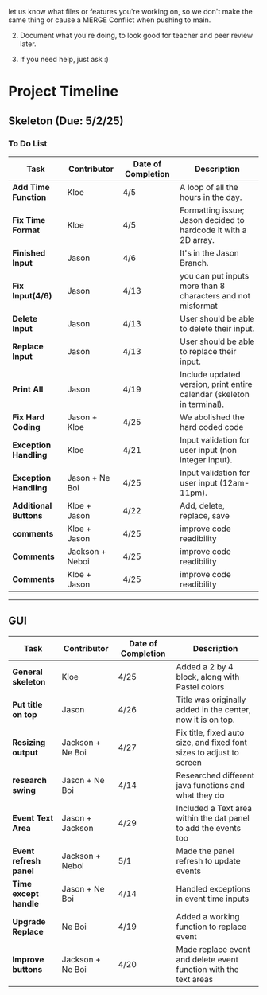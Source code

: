 let us know what files or features you're working on, so we don't make the same thing or cause a MERGE Conflict when pushing to main.

2. Document what you're doing, to look good for teacher and peer review later. 

3. If you need help, just ask :)
# Project Timeline

## Skeleton (Due: 5/2/25)
### To Do List

| **Task**              | **Contributor**   | **Date of Completion** | **Description**                                                           |
|-----------------------|-------------------|------------------------|---------------------------------------------------------------------------|
| **Add Time Function**  | Kloe             | 4/5                    | A loop of all the hours in the day.                                       |
| **Fix Time Format**    | Kloe             | 4/5                    | Formatting issue; Jason decided to hardcode it with a 2D array.           |
| **Finished Input**     | Jason            | 4/6                    | It's in the Jason Branch.                                                 |
| **Fix Input(4/6)**     | Jason            | 4/13                   |  you can put inputs more than 8 characters and not misformat              |
| **Delete Input**       | Jason            | 4/13                   | User should be able to delete their input.                                |
| **Replace Input**      | Jason            | 4/13                   | User should be able to replace their input.                               |
| **Print All**          | Jason            | 4/19                   | Include updated version, print entire calendar (skeleton in terminal).    |
| **Fix Hard Coding**    | Jason + Kloe     | 4/25                   | We abolished the hard coded code                                          |
| **Exception Handling** | Kloe             | 4/21                   | Input validation for user input (non integer input).                      |
| **Exception Handling** | Jason + Ne Boi   | 4/25                   | Input validation for user input (12am-11pm).                              |
| **Additional Buttons** | Kloe + Jason     |4/22                    | Add, delete, replace, save                                                |
| **comments**           | Kloe + Jason     |4/25                    | improve code readibility                                                  |
| **Comments**           | Jackson + Neboi  |4/25                    | improve code readibility
| **Comments**           | Kloe + Jason     |4/25                    | improve code readibility                                                  |
---

## GUI

| **Task**              | **Contributor**   | **Date of Completion** | **Description**                                                           |
|-----------------------|-------------------|------------------------|---------------------------------------------------------------------------|
| **General skeleton**  | Kloe              | 4/25                   | Added a 2 by 4 block, along with Pastel colors                            |
| **Put title on top**  | Jason             | 4/26                   | Title was originally added in the center, now it is on top.               |
| **Resizing output**   | Jackson + Ne Boi  | 4/27                   | Fix title, fixed auto size, and fixed font sizes to adjust to screen      |
| **research swing**    | Jason + Ne Boi    | 4/14                   | Researched different java functions and what they do                      |
| **Event Text Area**   | Jason + Jackson   | 4/29                   | Included a Text area within the dat panel to add the events too           |
|**Event refresh panel**| Jackson + Neboi   | 5/1                    | Made the panel refresh to update events                                   |
| **Time except handle**| Jason + Ne Boi    | 4/14                   | Handled exceptions in event time inputs                                   |
| **Upgrade Replace**   | Ne Boi            | 4/19                   | Added a working function to replace event                                 |
| **Improve buttons**   | Jackson + Ne Boi  | 4/20                   | Made replace event and delete event function with the text areas          |

